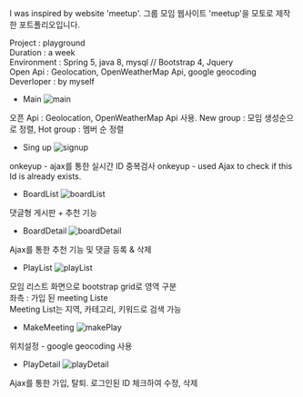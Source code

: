 I was inspired by website 'meetup'.
그룹 모임 웹사이트 'meetup'을 모토로 제작한 포트폴리오입니다.

Project : playground<br>
Duration : a week<br>
Environment : Spring 5, java 8, mysql // Bootstrap 4, Jquery<br>
Open Api : Geolocation, OpenWeatherMap Api, google geocoding
Deverloper : by myself <br>

* Main
![main](https://user-images.githubusercontent.com/56327550/72674155-dfb71d00-3ab6-11ea-867c-90e0a8b2ec5e.png)

오픈 Api : Geolocation, OpenWeatherMap Api 사용.
New group : 모임 생성순으로 정렬, Hot group : 멤버 순 정렬

* Sing up
![signup](https://user-images.githubusercontent.com/56327550/72674152-df1e8680-3ab6-11ea-9689-09bb5166742f.png)

onkeyup - ajax를 통한 실시간 ID 중복검사
onkeyup - used Ajax to check if this Id is already exists.

* BoardList
![boardList](https://user-images.githubusercontent.com/56327550/72674154-dfb71d00-3ab6-11ea-991a-ffe2058b8d12.png)

댓글형 게시판 + 추천 기능

* BoardDetail
![boardDetail](https://user-images.githubusercontent.com/56327550/72674153-df1e8680-3ab6-11ea-8ff7-3f5e11a3357c.png)

Ajax를 통한 추천 기능 및 댓글 등록 & 삭제

* PlayList
![playList](https://user-images.githubusercontent.com/56327550/72674151-df1e8680-3ab6-11ea-9dc6-12e7a690c513.png)

모임 리스트 화면으로 bootstrap grid로 영역 구분<br>
좌측 : 가입 된 meeting Liste<br>
Meeting List는 지역, 카테고리, 키워드로 검색 가능<br>

* MakeMeeting
![makePlay](https://user-images.githubusercontent.com/56327550/72674480-71745980-3aba-11ea-9ee8-82fcb357e3f6.png)

위치설정 - google geocoding 사용

* PlayDetail
![playDetail](https://user-images.githubusercontent.com/56327550/72674156-dfb71d00-3ab6-11ea-868e-74163da3b0c4.png)

Ajax를 통한 가입, 탈퇴.
로그인된 ID 체크하여 수정, 삭제 
